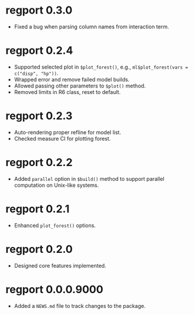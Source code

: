 # regport 0.3.0

* Fixed a bug when parsing column names from interaction term.

# regport 0.2.4

* Supported selected plot in `$plot_forest()`, e.g., `ml$plot_forest(vars = c("disp", "hp"))`.
* Wrapped error and remove failed model builds.
* Allowed passing other parameters to `$plot()` method.
* Removed limits in R6 class, reset to default.

# regport 0.2.3

* Auto-rendering proper refline for model list.
* Checked measure CI for plotting forest.

# regport 0.2.2

* Added `parallel` option in `$build()` method to support parallel computation on Unix-like systems.

# regport 0.2.1

* Enhanced `plot_forest()` options.

# regport 0.2.0

* Designed core features implemented.

# regport 0.0.0.9000

* Added a `NEWS.md` file to track changes to the package.

